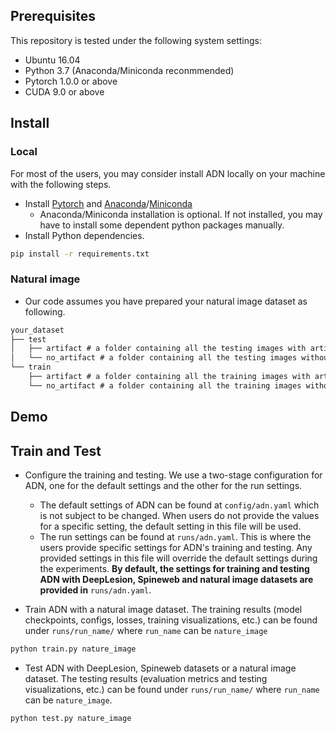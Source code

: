 ## Prerequisites

This repository is tested under the following system settings:

- Ubuntu 16.04
- Python 3.7 (Anaconda/Miniconda reconmmended)
- Pytorch 1.0.0 or above
- CUDA 9.0 or above


## Install

### Local

For most of the users, you may consider install ADN locally on your machine with the following steps.

- Install [Pytorch](https://pytorch.org/get-started/locally/) and [Anaconda](https://www.anaconda.com/distribution/#download-section)/[Miniconda](https://docs.conda.io/en/latest/miniconda.html)
  - Anaconda/Miniconda installation is optional. If not installed, you may have to install some dependent python packages manually.
- Install Python dependencies.

```cmd
pip install -r requirements.txt
```

### Natural image

- Our code assumes you have prepared your natural image dataset as following.

```cmd
your_dataset
├── test
│   ├── artifact # a folder containing all the testing images with artifact
│   └── no_artifact # a folder containing all the testing images without artifact
└── train
    ├── artifact # a folder containing all the training images with artifact
    └── no_artifact # a folder containing all the training images without artifact
```

## Demo



## Train and Test

- Configure the training and testing. We use a two-stage configuration for ADN, one for the default settings and the other for the run settings.
  - The default settings of ADN can be found at `config/adn.yaml` which is not subject to be changed. When users do not provide the values for a specific setting, the default setting in this file will be used.
  - The run settings can be found at `runs/adn.yaml`. This is where the users provide specific settings for ADN's training and testing. Any provided settings in this file will override the default settings during the experiments. **By default, the settings for training and testing ADN with DeepLesion, Spineweb and natural image datasets are provided in** `runs/adn.yaml`.

- Train ADN with  a natural image dataset. The training results (model checkpoints, configs, losses, training visualizations, etc.) can be found under `runs/run_name/` where `run_name` can be  `nature_image`

```cmd
python train.py nature_image
```

- Test ADN with DeepLesion, Spineweb datasets or a natural image dataset. The testing results (evaluation metrics and testing visualizations, etc.) can be found under `runs/run_name/` where `run_name` can be `nature_image`.

```cmd
python test.py nature_image
```
